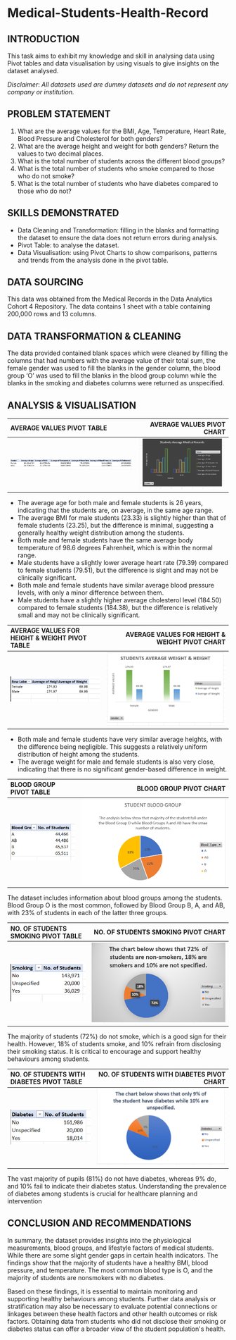 # Medical-Students-Health-Record

## INTRODUCTION

This task aims to exhibit my knowledge and skill in analysing data using Pivot tables and data visualisation by using visuals to give insights on the dataset analysed. 

*_Disclaimer_*: _All datasets used are dummy datasets and do not represent any company or institution._

## PROBLEM STATEMENT

1.	What are the average values for the BMI, Age, Temperature, Heart Rate, Blood Pressure and Cholesterol for both genders?
2.	What are the average height and weight for both genders? Return the values to two decimal places.
3.	What is the total number of students across the different blood groups?
4.	What is the total number of students who smoke compared to those who do not smoke?
5.	What is the total number of students who have diabetes compared to those who do not?

## SKILLS DEMONSTRATED

-	Data Cleaning and Transformation: filling in the blanks and formatting the dataset to ensure the data does not return errors during analysis.
-	Pivot Table: to analyse the dataset.
-	Data Visualisation: using Pivot Charts to show comparisons, patterns and trends from the analysis done in the pivot table.

## DATA SOURCING

This data was obtained from the Medical Records in the Data Analytics Cohort 4 Repository. The data contains 1 sheet with a table containing 200,000 rows and 13 columns.

## DATA TRANSFORMATION & CLEANING

The data provided contained blank spaces which were cleaned by filling the columns that had numbers with the average value of their total sum, the female gender was used to fill the blanks in the gender column, the blood group ‘O’ was used to fill the blanks in the blood group column while the blanks in the smoking and diabetes columns were returned as unspecified.

## ANALYSIS & VISUALISATION

AVERAGE VALUES PIVOT TABLE            |        AVERAGE VALUES PIVOT CHART
:-------------------------------------|------------------------------------:
![](average_values_pivot_table.png)   |![](average_values_pivot_chart.png)

- The average age for both male and female students is 26 years, indicating that the students are, on average, in the same age range.
- The average BMI for male students (23.33) is slightly higher than that of female students (23.25), but the difference is minimal, suggesting a generally healthy weight distribution among the students.
- Both male and female students have the same average body temperature of 98.6 degrees Fahrenheit, which is within the normal range.
- Male students have a slightly lower average heart rate (79.39) compared to female students (79.51), but the difference is slight and may not be clinically significant.
- Both male and female students have similar average blood pressure levels, with only a minor difference between them.
- Male students have a slightly higher average cholesterol level (184.50) compared to female students (184.38), but the difference is relatively small and may not be clinically significant.


AVERAGE VALUES FOR HEIGHT & WEIGHT PIVOT TABLE            |       AVERAGE VALUES FOR HEIGHT & WEIGHT PIVOT CHART
:---------------------------------------------------------|-----------------------------------------------------:
![](average_values_pivot_table2.png)                      |![](average_values_pivot_chart2.png)

- Both male and female students have very similar average heights, with the difference being negligible. This suggests a relatively uniform distribution of height among the students.
- The average weight for male and female students is also very close, indicating that there is no significant gender-based difference in weight.


BLOOD GROUP PIVOT TABLE                                   |                      BLOOD GROUP PIVOT CHART
:---------------------------------------------------------|-------------------------------------------------------:
![](blood_group_pivot_table.png)                          |![](blood_group_pivot_chart.png)

The dataset includes information about blood groups among the students. Blood Group O is the most common, followed by Blood Group B, A, and AB, with 23% of students in each of the latter three groups.


NO. OF STUDENTS SMOKING PIVOT TABLE                       |         NO. OF STUDENTS SMOKING PIVOT CHART
:---------------------------------------------------------|--------------------------------------------------------:
![](smoking_pivot_table.png)                              |![](smoking_pivot_chart.png)

The majority of students (72%) do not smoke, which is a good sign for their health. However, 18% of students smoke, and 10% refrain from disclosing their smoking status. It is critical to encourage and support healthy behaviours among students.


NO. OF STUDENTS WITH DIABETES PIVOT TABLE     |    NO. OF STUDENTS WITH DIABETES PIVOT CHART
:---------------------------------------------|-----------------------------------------------------------------:
![](diabetes_pivot_table.png)                 |![](diabetes_pivot_chart.png)

The vast majority of pupils (81%) do not have diabetes, whereas 9% do, and 10% fail to indicate their diabetes status. Understanding the prevalence of diabetes among students is crucial for healthcare planning and intervention


## CONCLUSION AND RECOMMENDATIONS

In summary,  the dataset provides insights into the physiological measurements, blood groups, and lifestyle factors of medical students. While there are some slight gender gaps in certain health indicators. The findings show that the majority of students have a healthy BMI, blood pressure, and temperature. The most common blood type is O, and the majority of students are nonsmokers with no diabetes. 

Based on these findings, it is essential to maintain monitoring and supporting healthy behaviours among students. Further data analysis or stratification may also be necessary to evaluate potential connections or linkages between these health factors and other health outcomes or risk factors. Obtaining data from students who did not disclose their smoking or diabetes status can offer a broader view of the student population's health.
